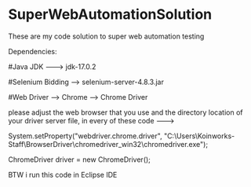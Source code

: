 # SuperWebAutomationSolution
These are my code solution to super web automation testing 

Dependencies:

#Java JDK ---> jdk-17.0.2

#Selenium Bidding --> selenium-server-4.8.3.jar

#Web Driver --> Chrome --> Chrome Driver

please adjust the web browser that you use and the directory location of your driver server file, in every of these code ---> 

System.setProperty("webdriver.chrome.driver", "C:\\Users\\Koinworks-Staff\\BrowserDriver\\chromedriver_win32\\chromedriver.exe");
		
ChromeDriver driver = new ChromeDriver();

BTW i run this code in Eclipse IDE
